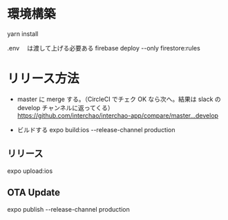 # 環境構築

yarn install

.env 　は渡して上げる必要ある
firebase deploy --only firestore:rules

# リリース方法

- master に merge する。（CircleCI でチェク OK なら次へ。結果は slack の develop チャンネルに返ってくる）
  https://github.com/interchao/interchao-app/compare/master...develop

- ビルドする
  expo build:ios --release-channel production

## リリース

expo upload:ios

## OTA Update

expo publish --release-channel production
